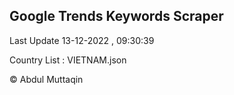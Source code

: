 

## Google Trends Keywords Scraper 
 
Last Update 13-12-2022 , 09:30:39

Country List :
VIETNAM.json



© Abdul Muttaqin 
